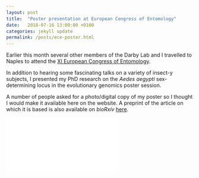 ```yaml
---
layout: post
title:  "Poster presentation at European Congress of Entomology"
date:   2018-07-16 13:00:00 +0100
categories: jekyll update
permalink: /posts/ece-poster.html
---
```


Earlier this month several other members of the Darby Lab and I
travelled to Naples to attend the [XI European Congress of
Entomology](http://www.ece2018.com/).

In addition to hearing some fascinating talks on a variety of insect-y
subjects, I presented my PhD research on the _Aedes aegypti_
sex-determining locus in the evolutionary genomics poster session.

A number of people asked for a photo/digital copy of my poster so I
thought I would make it available here on the website. A preprint of the
article on which it is based is also available on _bioRxiv_
[here](https://www.biorxiv.org/content/early/2017/06/28/122804).

![](/_presentations/JoeT_nix-poster_A0.pdf)